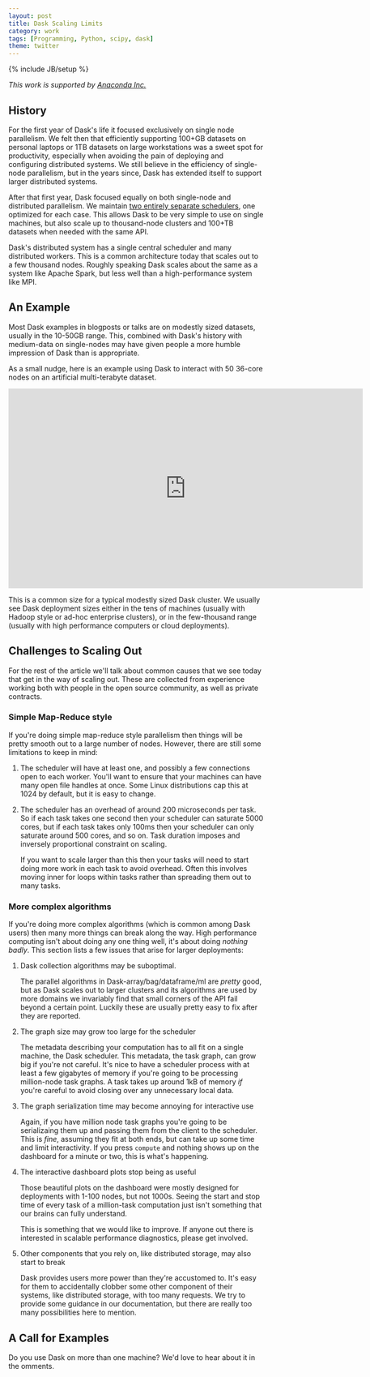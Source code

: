 ```yaml
---
layout: post
title: Dask Scaling Limits
category: work
tags: [Programming, Python, scipy, dask]
theme: twitter
---
```

{% include JB/setup %}

*This work is supported by [Anaconda Inc.](http://anaconda.com)*


## History

For the first year of Dask's life it focused exclusively on single node
parallelism.  We felt then that efficiently supporting 100+GB datasets on
personal laptops or 1TB datasets on large workstations was a sweet spot for
productivity, especially when avoiding the pain of deploying and configuring
distributed systems.  We still believe in the efficiency of single-node
parallelism, but in the years since, Dask has extended itself to support larger
distributed systems.

After that first year, Dask focused equally on both single-node and distributed
parallelism.  We maintain [two entirely separate
schedulers](http://dask.pydata.org/en/latest/scheduling.html), one optimized for
each case.  This allows Dask to be very simple to use on single machines, but
also scale up to thousand-node clusters and 100+TB datasets when needed with
the same API.

Dask's distributed system has a single central scheduler and many distributed
workers.  This is a common architecture today that scales out to a few thousand
nodes.  Roughly speaking Dask scales about the same as a system like Apache
Spark, but less well than a high-performance system like MPI.


## An Example

Most Dask examples in blogposts or talks are on modestly sized datasets,
usually in the 10-50GB range.  This, combined with Dask's history with
medium-data on single-nodes may have given people a more humble impression of
Dask than is appropriate.

As a small nudge, here is an example using Dask to interact with 50 36-core
nodes on an artificial multi-terabyte dataset.

<iframe width="700"
        height="394"
        src="https://www.youtube.com/embed/nH_AQo8WdKw"
        frameborder="0"
        allow="autoplay; encrypted-media"
        allowfullscreen></iframe>

This is a common size for a typical modestly sized Dask cluster.  We usually
see Dask deployment sizes either in the tens of machines (usually with Hadoop
style or ad-hoc enterprise clusters), or in the few-thousand range (usually
with high performance computers or cloud deployments).


## Challenges to Scaling Out

For the rest of the article we'll talk about common causes that we see today
that get in the way of scaling out.  These are collected from experience
working both with people in the open source community, as well as private
contracts.

### Simple Map-Reduce style

If you're doing simple map-reduce style parallelism then things will be pretty
smooth out to a large number of nodes.  However, there are still some
limitations to keep in mind:

1.  The scheduler will have at least one, and possibly a few connections open
    to each worker.  You'll want to ensure that your machines can have many
    open file handles at once.  Some Linux distributions cap this at 1024 by
    default, but it is easy to change.

2.  The scheduler has an overhead of around 200 microseconds per task.
    So if each task takes one second then your scheduler can saturate 5000
    cores, but if each task takes only 100ms then your scheduler can only
    saturate around 500 cores, and so on.  Task duration imposes and inversely
    proportional constraint on scaling.

    If you want to scale larger than this then your tasks will need to
    start doing more work in each task to avoid overhead.  Often this involves
    moving inner for loops within tasks rather than spreading them out to many
    tasks.

### More complex algorithms

If you're doing more complex algorithms (which is common among Dask users) then
many more things can break along the way.  High performance computing isn't
about doing any one thing well, it's about doing *nothing badly*.  This section
lists a few issues that arise for larger deployments:

1.  Dask collection algorithms may be suboptimal.

    The parallel algorithms in Dask-array/bag/dataframe/ml are *pretty* good,
    but as Dask scales out to larger clusters and its algorithms are used by
    more domains we invariably find that small corners of the API fail beyond a
    certain point.  Luckily these are usually pretty easy to fix after they are
    reported.

2.  The graph size may grow too large for the scheduler

    The metadata describing your computation has to all fit on a single
    machine, the Dask scheduler.  This metadata, the task graph, can grow big
    if you're not careful.  It's nice to have a scheduler process with at least
    a few gigabytes of memory if you're going to be processing million-node
    task graphs.  A task takes up around 1kB of memory *if* you're careful to
    avoid closing over any unnecessary local data.

3.  The graph serialization time may become annoying for interactive use

    Again, if you have million node task graphs you're going to be serializaing
    them up and passing them from the client to the scheduler.  This is *fine*,
    assuming they fit at both ends, but can take up some time and limit
    interactivity.  If you press `compute` and nothing shows up on the
    dashboard for a minute or two, this is what's happening.

4.  The interactive dashboard plots stop being as useful

    Those beautiful plots on the dashboard were mostly designed for deployments
    with 1-100 nodes, but not 1000s.  Seeing the start and stop time of every
    task of a million-task computation just isn't something that our brains can
    fully understand.

    This is something that we would like to improve.  If anyone out there is
    interested in scalable performance diagnostics, please get involved.

5.  Other components that you rely on, like distributed storage, may also start
    to break

    Dask provides users more power than they're accustomed to.
    It's easy for them to accidentally clobber some other component of their
    systems, like distributed storage, with too many requests.
    We try to provide some guidance in our documentation, but there are really
    too many possibilities here to mention.


## A Call for Examples

Do you use Dask on more than one machine?  We'd love to hear about it in the
omments.
